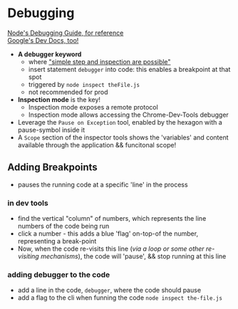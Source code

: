 # Debugging

[Node's Debugging Guide, for reference](https://nodejs.org/en/docs/guides/debugging-getting-started/)  
[Google's Dev Docs, too!](https://developers.google.com/web/tools/chrome-devtools)

- **A debugger keyword**
  - where ["simple step and inspection are possible"](https://nodejs.org/api/debugger.html#debugger_debugger)
  - insert statement `debugger` into code: this enables a breakpoint at that spot
  - triggered by `node inspect theFile.js`
  - not recommended for prod
- **Inspection mode** is the key!
  - Inspection mode exposes a remote protocol
  - Inspection mode allows accessing the Chrome-Dev-Tools debugger
- Leverage the `Pause on Exception` tool, enabled by the hexagon with a pause-symbol inside it
- A `Scope` section of the inspector tools shows the 'variables' and content available through the application && funcitonal scope!
## Adding Breakpoints
- pauses the running code at a specific 'line' in the process

### in dev tools
- find the vertical "column" of numbers, which represents the line numbers of the code being run
- click a number - this adds a blue 'flag' on-top-of the number, representing a break-point
- Now, when the code re-visits this line (_via a loop or some other re-visiting mechanisms_), the code will 'pause', && stop running at this line

### adding debugger to the code
- add a line in the code, `debugger`, where the code should pause
- add a flag to the cli when funning the code `node inspect the-file.js`

